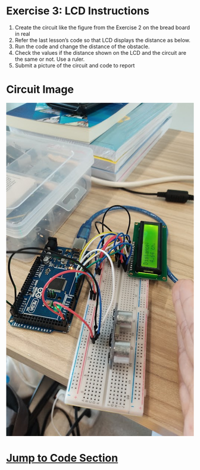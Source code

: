 # Exercise 3: LCD Instructions

1. Create the circuit like the figure from the Exercise 2
on the bread board in real
2. Refer the last lesson’s code so that LCD displays the
distance as below.
3. Run the code and change the distance of the obstacle.
4. Check the values if the distance shown on the LCD
and the circuit are the same or not. Use a ruler.
5. Submit a picture of the circuit and code to report

# Circuit Image

![Circuit Image](./Circuit.jpg)

# [Jump to Code Section](./sketch.ino)
